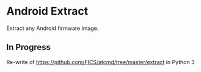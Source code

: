 # Android Extract
Extract any Android firmware image.

## In Progress
Re-write of https://github.com/FICS/atcmd/tree/master/extract in Python 3
